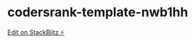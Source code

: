 # codersrank-template-nwb1hh

[Edit on StackBlitz ⚡️](https://stackblitz.com/edit/codersrank-template-nwb1hh)